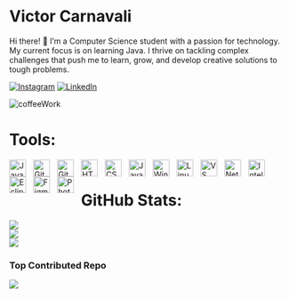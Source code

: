# Victor Carnavali
Hi there! 👋
I’m a Computer Science student with a passion for technology. My current focus is on learning Java. I thrive on tackling complex challenges that push me to learn, grow, and develop creative solutions to tough problems.

[![Instagram](https://img.shields.io/badge/Instagram-%23E4405F.svg?logo=Instagram&logoColor=white)](https://www.instagram.com/victor.carnavali/) [![LinkedIn](https://img.shields.io/badge/LinkedIn-%230077B5.svg?logo=linkedin&logoColor=white)](https://www.linkedin.com/in/victor-carnavali/) 

![coffeeWork](https://github.com/user-attachments/assets/818c3f31-b3e0-436b-843c-1d668f5b8827)

# Tools:
<img align="left" alt="Java" width="30px" style="padding-right:10px;" src="https://cdn.jsdelivr.net/gh/devicons/devicon/icons/java/java-original.svg"/>
<img align="left" alt="Git" width="30px" style="padding-right:10px;" src="https://cdn.jsdelivr.net/gh/devicons/devicon/icons/git/git-original.svg" />
<img align="left" alt="GitHub" width="30px" style="padding-right:10px;" src="https://cdn.jsdelivr.net/gh/devicons/devicon/icons/github/github-original.svg" />
<img align="left" alt="HTML" width="30px" style="padding-right:10px;" src="https://cdn.jsdelivr.net/gh/devicons/devicon/icons/html5/html5-plain.svg" />
<img align="left" alt="CSS" width="30px" style="padding-right:10px;" src="https://cdn.jsdelivr.net/gh/devicons/devicon/icons/css3/css3-plain.svg" />
<img align="left" alt="JavaScript" width="30px" style="padding-right:10px;" src="https://cdn.jsdelivr.net/gh/devicons/devicon/icons/javascript/javascript-plain.svg" />
<img align="left" alt="Windows" width="30px" style="padding-right:10px;" src="https://www.svgrepo.com/show/176748/windows-windows.svg"/>
<img align="left" alt="Linux" width="30px" style="padding-right:10px;" src="https://pngimg.com/uploads/linux/small/linux_PNG1.png"/>
<img align="left" alt="VS Code" width="30px" style="padding-right:10px;" src="https://camo.githubusercontent.com/a0d0ba8fa841330130c8662f2aa0ceda2d1d69e492a0c94e4c8a1f40d4658f81/68747470733a2f2f636f64652e76697375616c73747564696f2e636f6d2f6173736574732f757064617465732f315f33352f6c6f676f2d737461626c652e706e67"/>
<img align="left" alt="NetBeans" width="30px" style="padding-right:10px;" src="https://upload.wikimedia.org/wikipedia/commons/thumb/9/98/Apache_NetBeans_Logo.svg/888px-Apache_NetBeans_Logo.svg.png"/>
<img align="left" alt="IntelliJ" width="30px" style="padding-right:10px;" src="https://github.com/user-attachments/assets/7aa311c9-a406-472c-83d8-1f8ac648ae75"/>
<img align="left" alt="Eclipse" width="30px" style="padding-right:10px;" src="https://github.com/user-attachments/assets/d6afd6c9-d8f7-462a-9484-6ffa03717d8d"/>
<img align="left" alt="Figma" width="30px" style="padding-right:10px;" src="https://cdn4.iconfinder.com/data/icons/logos-brands-in-colors/3000/figma-logo-512.png"/>
<img align="left" alt="Photoshop" width="30px" style="padding-right:10px;" src="https://upload.wikimedia.org/wikipedia/commons/thumb/a/af/Adobe_Photoshop_CC_icon.svg/512px-Adobe_Photoshop_CC_icon.svg.png?20200616073617"/>
<br/>


# GitHub Stats:
![](https://github-readme-stats.vercel.app/api/top-langs/?username=Victor-Carnavali&theme=github_dark_dimmed&hide_border=false&include_all_commits=false&count_private=false&layout=compact)<br/>
![](https://github-readme-stats.vercel.app/api?username=Victor-Carnavali&theme=github_dark_dimmed&hide_border=false&include_all_commits=false&count_private=false)<br/>
![](https://github-readme-streak-stats.herokuapp.com/?user=Victor-Carnavali&theme=github_dark_dimmed&hide_border=false)<br/>


### Top Contributed Repo
![](https://github-contributor-stats.vercel.app/api?username=Victor-Carnavali&limit=5&theme=github_dark_dimmed&combine_all_yearly_contributions=true)
